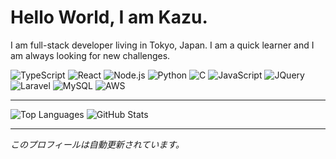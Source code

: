# Hello World, I am Kazu.

I am full-stack developer living in Tokyo, Japan. I am a quick learner and I am always looking for new challenges.

![TypeScript](https://img.shields.io/badge/-TypeScript-3178C6?style=flat-square&logo=TypeScript&logoColor=white)
![React](https://img.shields.io/badge/-React-61DAFB?style=flat-square&logo=React&logoColor=black)
![Node.js](https://img.shields.io/badge/-Node.js-339933?style=flat-square&logo=Node.js&logoColor=white)
![Python](https://img.shields.io/badge/-Python-3776AB?style=flat-square&logo=Python&logoColor=white)
![C](https://img.shields.io/badge/C-A8B9CC?style=flat-square&logo=C&logoColor=white)
![JavaScript](https://img.shields.io/badge/-JavaScript-F7DF1E?style=flat-square&logo=JavaScript&logoColor=black)
![JQuery](https://img.shields.io/badge/-JQuery-0769AD?style=flat-square&logo=JQuery&logoColor=white)
![Laravel](https://img.shields.io/badge/-Laravel-F55247?style=flat-square&logo=Laravel&logoColor=white)
![MySQL](https://img.shields.io/badge/-MySQL-F29111?style=flat-square&logo=MySQL&logoColor=white)
![AWS](https://img.shields.io/badge/-AWS-232F3E?style=flat-square&logo=Amazon%20AWS&logoColor=white)

---

![Top Languages](https://github-readme-stats.vercel.app/api/top-langs/?username=ZawaPaP&layout=compact&theme=dark&count_private=true&include_all_commits=true)
![GitHub Stats](https://github-readme-stats.vercel.app/api?username=ZawaPaP&show_icons=true&theme=dark&count_private=true&include_all_commits=true)

---

_このプロフィールは自動更新されています。_
